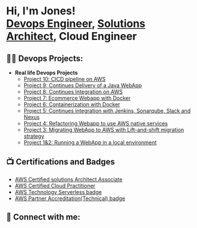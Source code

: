 <h1>Hi, I'm Jones! <br/><a href="https://github.com/Ndzenyuy">Devops Engineer</a>, <a href="www.linkedin.com/in/jones-ndzenyuy">Solutions Architect</a>, Cloud Engineer

<h2>👨‍💻 Devops Projects:</h2>

- <b> Real life Devops Projects </b>
  - [Project 10: CICD pipeline on AWS]()
  - [Project 9: Continues Delivery of a Java WebApp](https://github.com/Ndzenyuy/Project_9-Continues-delivery-of-webapp)
  - [Project 8: Continues Integration on AWS](https://github.com/Ndzenyuy/Project-8_Continues-Integration-with-AWS)
  - [Project 7: Ecommerce Webapp with Docker](https://github.com/Ndzenyuy/Emart_webapp)
  - [Project 6: Containerization with Docker](https://github.com/Ndzenyuy/Project_6-Containerization)
  - [Project 5: Continues integration with Jenkins, Sonarqube, Slack and Nexus](https://github.com/Ndzenyuy/Project_5-CI-with-jenkins)
  - [Project 4: Refactoring Webapp to use AWS native services](https://github.com/Ndzenyuy/Project-4-AWS-Refactor)
  - [Project 3: Migrating WebApp to AWS with Lift-and-shift migration strategy](https://github.com/Ndzenyuy/project-3_Aws_lift_and_shift)
  - [Project 1&2: Running a WebApp in a local environment](https://github.com/Ndzenyuy/project-1_2-Local-deployment_of_web_app)
  


<h2>📺 Certifications and Badges </h2>

- [AWS Certified solutions Architect Associate](https://www.credly.com/badges/e1cc8659-e620-4b6f-af9a-cdbd5b72ec97/public_url)
- [AWS Certified Cloud Practitioner](https://www.credly.com/badges/4dd680df-2517-4ace-9a6a-36a81fd2295b/public_url)
- [AWS Technology Serverless badge](https://www.credly.com/badges/96a09bbf-778c-4dd5-bd07-8e3cc270d56b/public_url)
- [AWS Partner Accreditation(Technical) badge](https://www.credly.com/badges/96a09bbf-778c-4dd5-bd07-8e3cc270d56b/public_url)


<h2> 🤳 Connect with me:</h2>

[linkedin]: www.linkedin.com/in/jones-ndzenyuy

